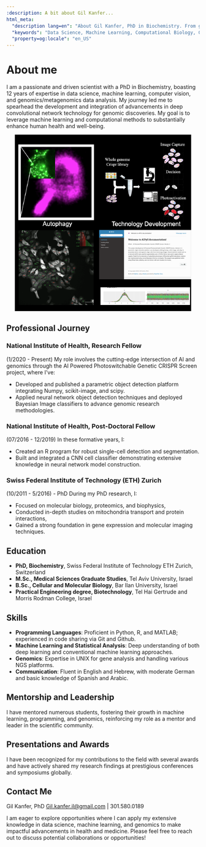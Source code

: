 ```yaml
---
:description: A bit about Gil Kanfer...
html_meta:
  "description lang=en": "About Gil Kanfer, PhD in Biochemistry. From genomics to machine learning in health research, exploring how computational methods can improve human health."
  "keywords": "Data Science, Machine Learning, Computational Biology, Genomics, Gil Kanfer"
  "property=og:locale": "en_US"
---
```

# About me

I am a passionate and driven scientist with a PhD in Biochemistry, boasting 12 years of expertise in data science, machine learning, computer vision, and genomics/metagenomics data analysis. My journey led me to spearhead the development and integration of advancements in deep convolutional network technology for genomic discoveries. My goal is to leverage machine learning and computational methods to substantially enhance human health and well-being.

<div style="text-align: center;">
<img src="_static/images/43918436.png" />
</div>

## Professional Journey

### National Institute of Health, Research Fellow
(1/2020 - Present)
My role involves the cutting-edge intersection of AI and genomics through the AI Powered Photoswitchable Genetic CRISPR Screen project, where I've:
* Developed and published a parametric object detection platform integrating Numpy, scikit-image, and scipy.
* Applied neural network object detection techniques and deployed Bayesian Image classifiers to advance genomic research methodologies.

### National Institute of Health, Post-Doctoral Fellow
(07/2016 - 12/2019)
In these formative years, I:
* Created an R program for robust single-cell detection and segmentation. 
* Built and integrated a CNN cell classifier demonstrating extensive knowledge in neural network model construction.

### Swiss Federal Institute of Technology (ETH) Zurich
(10/2011 - 5/2016) - PhD
During my PhD research, I:
* Focused on molecular biology, proteomics, and biophysics,
* Conducted in-depth studies on mitochondria transport and protein interactions,
* Gained a strong foundation in gene expression and molecular imaging techniques.

## Education
* **PhD, Biochemistry**, Swiss Federal Institute of Technology ETH Zurich, Switzerland
* **M.Sc., Medical Sciences Graduate Studies**, Tel Aviv University, Israel
* **B.Sc., Cellular and Molecular Biology**, Bar Ilan University, Israel
* **Practical Engineering degree, Biotechnology**, Tel Hai Gertrude and Morris Rodman College, Israel

## Skills
* **Programming Languages**: Proficient in Python, R, and MATLAB; experienced in code sharing via Git and Github.
* **Machine Learning and Statistical Analysis**: Deep understanding of both deep learning and conventional machine learning approaches.
* **Genomics**: Expertise in UNIX for gene analysis and handling various NGS platforms.
* **Communication**: Fluent in English and Hebrew, with moderate German and basic knowledge of Spanish and Arabic.

## Mentorship and Leadership
I have mentored numerous students, fostering their growth in machine learning, programming, and genomics, reinforcing my role as a mentor and leader in the scientific community.

## Presentations and Awards
I have been recognized for my contributions to the field with several awards and have actively shared my research findings at prestigious conferences and symposiums globally.

## Contact Me
Gil Kanfer, PhD
Gil.kanfer.il@gmail.com | 301.580.0189

I am eager to explore opportunities where I can apply my extensive knowledge in data science, machine learning, and genomics to make impactful advancements in health and medicine. Please feel free to reach out to discuss potential collaborations or opportunities!